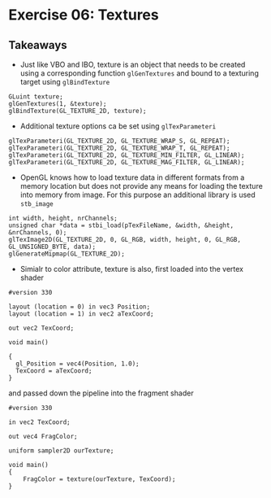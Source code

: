 # Exercise 06: Textures

## Takeaways

* Just like VBO and IBO, texture is an object that needs to be created using a corresponding function `glGenTextures` and bound to a texturing target using `glBindTexture `
```
GLuint texture;
glGenTextures(1, &texture);
glBindTexture(GL_TEXTURE_2D, texture);
```
* Additional texture options ca be set using `glTexParameteri`
```
glTexParameteri(GL_TEXTURE_2D, GL_TEXTURE_WRAP_S, GL_REPEAT);
glTexParameteri(GL_TEXTURE_2D, GL_TEXTURE_WRAP_T, GL_REPEAT);
glTexParameteri(GL_TEXTURE_2D, GL_TEXTURE_MIN_FILTER, GL_LINEAR);
glTexParameteri(GL_TEXTURE_2D, GL_TEXTURE_MAG_FILTER, GL_LINEAR);
```
* OpenGL knows how to load texture data in different formats from a memory location but does not provide any means for loading the texture into memory from image. For this purpose an additional library is used `stb_image`
```
int width, height, nrChannels;
unsigned char *data = stbi_load(pTexFileName, &width, &height, &nrChannels, 0);
glTexImage2D(GL_TEXTURE_2D, 0, GL_RGB, width, height, 0, GL_RGB, GL_UNSIGNED_BYTE, data);
glGenerateMipmap(GL_TEXTURE_2D);
```
* Simialr to color attribute, texture is also, first loaded into the vertex shader
```
#version 330

layout (location = 0) in vec3 Position;
layout (location = 1) in vec2 aTexCoord;

out vec2 TexCoord;

void main()

{
  gl_Position = vec4(Position, 1.0);
  TexCoord = aTexCoord;
}
```
and passed down the pipeline into the fragment shader
```
#version 330

in vec2 TexCoord;

out vec4 FragColor;

uniform sampler2D ourTexture;

void main()
{
    FragColor = texture(ourTexture, TexCoord);
}
```
